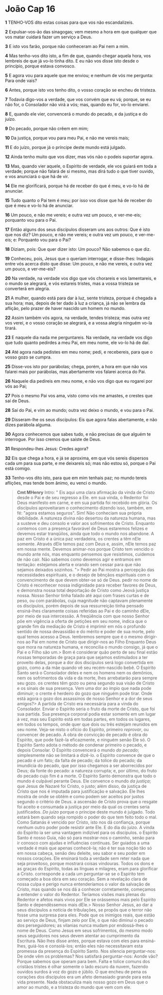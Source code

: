 # João Cap 16

**1** 	TENHO-VOS dito estas coisas para que vos não escandalizeis.

**2** 	Expulsar-vos-ão das sinagogas; vem mesmo a hora em que qualquer que vos matar cuidará fazer um serviço a Deus.

**3** 	E isto vos farão, porque não conheceram ao Pai nem a mim.

**4** 	Mas tenho-vos dito isto, a fim de que, quando chegar aquela hora, vos lembreis de que já vo-lo tinha dito. E eu não vos disse isto desde o princípio, porque estava convosco.

**5** 	E agora vou para aquele que me enviou; e nenhum de vós me pergunta: Para onde vais?

**6** 	Antes, porque isto vos tenho dito, o vosso coração se encheu de tristeza.

**7** 	Todavia digo-vos a verdade, que vos convém que eu vá; porque, se eu não for, o Consolador não virá a vós; mas, quando eu for, vo-lo enviarei.

**8** 	E, quando ele vier, convencerá o mundo do pecado, e da justiça e do juízo.

**9** 	Do pecado, porque não crêem em mim;

**10** 	Da justiça, porque vou para meu Pai, e não me vereis mais;

**11** 	E do juízo, porque já o príncipe deste mundo está julgado.

**12** 	Ainda tenho muito que vos dizer, mas vós não o podeis suportar agora.

**13** 	Mas, quando vier aquele, o Espírito de verdade, ele vos guiará em toda a verdade; porque não falará de si mesmo, mas dirá tudo o que tiver ouvido, e vos anunciará o que há de vir.

**14** 	Ele me glorificará, porque há de receber do que é meu, e vo-lo há de anunciar.

**15** 	Tudo quanto o Pai tem é meu; por isso vos disse que há de receber do que é meu e vo-lo há de anunciar.

**16** 	Um pouco, e não me vereis; e outra vez um pouco, e ver-me-eis; porquanto vou para o Pai.

**17** 	Então alguns dos seus discípulos disseram uns aos outros: Que é isto que nos diz? Um pouco, e não me vereis; e outra vez um pouco, e ver-me-eis; e: Porquanto vou para o Pai?

**18** 	Diziam, pois: Que quer dizer isto: Um pouco? Não sabemos o que diz.

**19** 	Conheceu, pois, Jesus que o queriam interrogar, e disse-lhes: Indagais entre vós acerca disto que disse: Um pouco, e não me vereis, e outra vez um pouco, e ver-me-eis?

**20** 	Na verdade, na verdade vos digo que vós chorareis e vos lamentareis, e o mundo se alegrará, e vós estareis tristes, mas a vossa tristeza se converterá em alegria.

**21** 	A mulher, quando está para dar à luz, sente tristeza, porque é chegada a sua hora; mas, depois de ter dado à luz a criança, já não se lembra da aflição, pelo prazer de haver nascido um homem no mundo.

**22** 	Assim também vós agora, na verdade, tendes tristeza; mas outra vez vos verei, e o vosso coração se alegrará, e a vossa alegria ninguém vo-la tirará.

**23** 	E naquele dia nada me perguntareis. Na verdade, na verdade vos digo que tudo quanto pedirdes a meu Pai, em meu nome, ele vo-lo há de dar.

**24** 	Até agora nada pedistes em meu nome; pedi, e recebereis, para que o vosso gozo se cumpra.

**25** 	Disse-vos isto por parábolas; chega, porém, a hora em que não vos falarei mais por parábolas, mas abertamente vos falarei acerca do Pai.

**26** 	Naquele dia pedireis em meu nome, e não vos digo que eu rogarei por vós ao Pai;

**27** 	Pois o mesmo Pai vos ama, visto como vós me amastes, e crestes que saí de Deus.

**28** 	Saí do Pai, e vim ao mundo; outra vez deixo o mundo, e vou para o Pai.

**29** 	Disseram-lhe os seus discípulos: Eis que agora falas abertamente, e não dizes parábola alguma.

**30** 	Agora conhecemos que sabes tudo, e não precisas de que alguém te interrogue. Por isso cremos que saíste de Deus.

**31** 	Respondeu-lhes Jesus: Credes agora?

**32** 	Eis que chega a hora, e já se aproxima, em que vós sereis dispersos cada um para sua parte, e me deixareis só; mas não estou só, porque o Pai está comigo.

**33** 	Tenho-vos dito isto, para que em mim tenhais paz; no mundo tereis aflições, mas tende bom ânimo, eu venci o mundo.


> **Cmt MHenry** Intro: " Eis aqui uma clara afirmação da vinda de Cristo desde o Pai e de seu regresso a Ele. em sua vinda, o Redentor foi Deus manifesto em carne, e em sua partida foi recebido em glória. Os discípulos aproveitaram o conhecimento dizendo isso, também, em fé: "agora estamos seguros". Sim! Não conheciam sua própria debilidade. A natureza divina não desertou da natureza humana, mas a susteve e deu consolo e valor aos sofrimentos de Cristo. Enquanto contemos com a presença favorável de Deus estaremos felizes e devemos estar tranqüilos, ainda que todo o mundo nos abandone. A paz em Cristo é a única paz verdadeira, os crentes a têm nEle somente. Através dEle temos paz com Deus e, assim, nEle temos paz em nossa mente. Devemos animar-nos porque Cristo tem vencido o mundo ante nós, mas enquanto pensemos que resistimos, cuidemos de não cair. Não sabemos como devemos agir e entramos em tentação: estejamos alerta e orando sem cessar para que não sejamos deixados sozinhos. "> Pedir ao Pai mostra a percepção das necessidades espirituais, e o desejo de bênçãos espirituais com o convencimento de que devem obter-se só de Deus. pedir no nome de Cristo é reconhecer nossa indignidade para receber favores de Deus, e demonstra nossa total deportação de Cristo como Jeová justiça nossa. Nosso Senhor tinha falado até aqui com frases curtas e de peso, ou com parábolas, cuja magnitude não captavam plenamente os discípulos, porém depois de sua ressurreição tinha pensado ensiná-lhes claramente coisas referidas ao Pai e do caminho dEle, por meio de sua intercessão. A freqüência com que nosso Senhor põe em vigência a oferta de petições em seu nome, indica que o grande fim da mediação de Cristo é imprimir em nós o profundo sentido de nossa devassidão e do mérito e poder de sua morte, pelo qual temos acesso a Deus. lembremos sempre que é o mesmo dirigir-nos ao Pai em nome de Cristo que dirigir-nos ao Filho Enquanto Deus que mora na natureza humana, e reconcilia o mundo consigo, já que o Pai e o Filho são um.> Bom é considerar quão perto de seu final estão nossas temporadas de graça para que sejamos estimulados a ter proveito delas, porque a dor dos discípulos será logo convertida em gozo, como a da mãe quando vê seu recém-nascido bebê. O Espírito Santo será o Consolador deles e nem os homens nem os demônios, nem os sofrimentos da vida e da morte, lhes arrebatarão para sempre seu gozo. os crentes têm gozo ou pena segundo sua visão de Cristo e os sinais de sua presença. Vem uma dor ao ímpio que nada pode diminuir; o crente é herdeiro do gozo que ninguém pode tirar. Onde está agora o gozo dos assassinos de nosso Senhor e a dor de seus amigos?> A partida de Cristo era necessária para a vinda do Consolador. Enviar o Espírito seria o fruto da morte de Cristo, que foi sua partida. Sua presença corporal podia estar somente em um lugar à vez, mas seu Espírito está em todas partes, em todos os lugares, em todos os tempos, onde quer que dois ou três estejam reunidos em seu nome. Veja-se nisto o ofício do Espírito, primeiro *reprovar*, ou convencer de pecado. A obra de convicção de pecado é obra do Espírito, que pode fazê-la eficazmente, e ninguém senão Ele só. O Espírito Santo adota o método de condenar primeiro o pecado, e depois Consolar. O Espírito convencerá o mundo *do pecado*; simplesmente não se limitará a dizê-lo. o Espírito convence de que o pecado é um fato; da falta de pecado; da tolice do pecado; da imundícia do pecado, que por isso chegamos a ser aborrecidos por Deus; da fonte do pecado: a natureza corrupta; e, por último, do fruto do pecado cujo fim é a morte. O Espírito Santo demonstra que todo o mundo é culpável perante Deus. Ele convence o mundo *da justiça*; que Jesus de Nazaré foi Cristo, o justo; além disso, da justiça de Cristo que nos é imputada para justificação e salvação. Ele lhes mostra de onde se obtém e como podem ser aceitos por justos segundo o critério de Deus. a ascensão de Cristo prova que o resgate foi aceito e consumada a justiça por meio da qual os crentes seria justificados. *Do juízo* porque o príncipe deste mundo é julgado. Todo estará bem quando seja rompido o poder do que tem feito todo o mal. Como Satanás é vencido por Cristo, isto nos dá confiança, porque nenhum outro poder pode resistir ante Ele. E do dia do juízo. A vinda do Espírito ia ser uma vantagem indizível para os discípulos. o Espírito Santo é nosso Guia, não só para mostrar-nos o caminho, senão para ir conosco com ajudas e influências contínuas. Ser guiados a uma verdade é mais que apenas conhecê-la; não é ter sua noção tão só em nossa cabeça, senão deu deleite, seu sabor e seu poder em nossos corações. Ele ensinará toda a verdade sem reter nada que seja proveitoso, porque mostrará coisas vindouras. Todos os dons e as graças do Espírito, todas as línguas e milagres, eram para glorificar a Cristo. corresponde a cada um perguntar-se se o Espírito tem começado a boa obra em seu coração. Sem a revelação clara de nossa culpa e perigo nunca entenderíamos o valor da salvação de Cristo, mas quando se nos dá a conhecer corretamente, começamos a entender o valor do Redentor. Teríamos visões mais plenas do Redentor e afetos mais vivos por Ele se orássemos mais pelo Espírito Santo e dependêssemos mais dEle.> Nosso Senhor Jesus, ao dar a seus discípulos a notícia de tribulações, se propôs que o terror não fosse uma surpresa para eles. Pode que os inimigos reais, que estão ao serviço de Deus, finjam zelo por Ele, o que não diminui o pecado dos perseguidores; as vilanias nunca mudam por endossá-lhes o nome de Deus. Como Jesus em seus sofrimentos, do mesmo modo seus seguidores nos seus devem atentar ao cumprimento da Escritura. Não lhes disse antes, porque estava com eles para ensiná-lhes, guiá-los e consolá-los; então eles não necessitavam esta promessa da presença do Espírito Santo. Nos silencia perguntar-nos: De onde vêm os problemas? Nos satisfará perguntar-nos: Aonde vão? Porque sabemos que operam para bem. Falta e tolice comuns dos cristãos tristes é olhar somente o lado escuro da nuvem, fazendo ouvidos surdos à voz do gozo e júbilo. O que encheu de pena os corações dos discípulos era um afeto demasiado grande para esta vida presente. Nada obstaculiza mais nosso gozo em Deus que o amor ao mundo, e a tristeza do mundo que vem com ele.